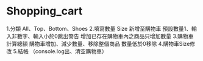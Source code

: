 # Shopping_cart
1.分類
All、Top、Bottom、Shoes
2.填寫數量 Size 新增至購物車
預設數量1、輸入非數字、輸入小於0跳出警告
增加已存在購物車內之商品只增加數量
3.購物車計算總額
購物車增加、減少數量、移除整個商品
數量低於0移除
4.購物車Size修改
5.結帳 （console.log出、清空購物車）

